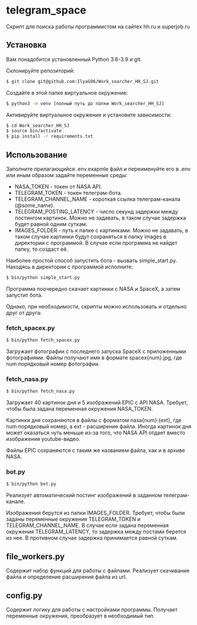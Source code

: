 # telegram_space
Скрипт для поиска работы программистом на сайтех hh.ru и superjob.ru
## Установка
Вам понадобится установленный Python 3.6-3.9 и git.

Склонируйте репозиторий:
```bash
$ git clone git@github.com:IlyaG96/Work_searcher_HH_SJ.git
```

Создайте в этой папке виртуальное окружение:
```bash
$ python3 -m venv [полный путь до папки Work_searcher_HH_SJ]
```

Активируйте виртуальное окружение и установите зависимости:
```bash
$ cd Work_searcher_HH_SJ
$ source bin/activate
$ pip install -r requirements.txt
```
## Использование
Заполните прилагающийся .env.exapmle файл и переименуйте его в .env или иным образом задайте переменные среды:
* NASA_TOKEN - токен от NASA API.
* TELEGRAM_TOKEN - токен телеграм-бота.
* TELEGRAM_CHANNEL_NAME - короткая ссылка телеграм-канала (@some_name).
* TELEGRAM_POSTING_LATENCY - число секунд задержки между постингом картинок. Можно не задавать, в таком случае задержка будет равной одним суткам.
* IMAGES_FOLDER - путь к папке с картинками. Можно не задавать, в таком случае картинки будут сохраняться в папку images в директории с программой. В случае если программа не найдет папку, то создаст её.

Наиболее простой способ запустить бота - вызвать simple_start.py. Находясь в директории с программой исполните:
```bash
$ bin/python simple_start.py
```

Программа поочередно скачает картинки с NASA и SpaceX, а затем запустит бота.

Однако, при необходимости, скрипты можно использовать и отдельно друг от друга:

### fetch_spacex.py
```bash
$ bin/python fetch_spacex.py
```
Загружает фотографии с последнего запуска SpaceX с приложенными фотографиями. Файлы получают имя в формате spacex{num}.jpg, где num порядковый номер фотографии.

### fetch_nasa.py
```bash
$ bin/python fetch_nasa.py
```
Загружает 40 картинок дня и 5 изображений EPIC с API NASA. Требует, чтобы была задана переменная окружения NASA_TOKEN.

Картинки дня сохраняются в файлы с форматом nasa{num}.{ext}, где num порядковый номер, а ext - расширение файла. Иногда картинок дня может оказаться чуть меньше из-за того, что NASA API отдает вместо изображения youtube-видео.

Файлы EPIC сохраняются с таким же названием файла, как и в архиве NASA.

### bot.py
```bash
$ bin/python bot.py
```
Реализует автоматический постинг изображений в заданном телеграм-канале.

Изображения берутся из папки IMAGES_FOLDER.
Требует, чтобы были заданы переменные окружения TELEGRAM_TOKEN и TELEGRAM_CHANNEL_NAME. В случае если задана переменная окружения TELEGRAM_LATENCY, то задержка между постами берется из нее. В противном случае задержка принимается равной суткам.


## file_workers.py
Содержит набор функций для работы с файлами. Реализует скачивание файла и определение расширения файла из url.

## config.py
Содержит логику для работы с настройками программы. Получает переменные окружения, преобразует в необходимый тип.
